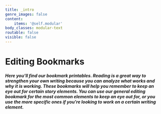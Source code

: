 ```yaml
---
title: _intro
genre_images: false
content:
    items: '@self.modular'
body_classes: modular-text
routable: false
visible: false
---
```


# Editing Bookmarks

##### Here you'll find our bookmark printables. Reading is a great way to strengthen your own writing because you can analyze what works and why it is working. These bookmarks will help you remember to keep an eye out for certain story elements. You can use our general editing bookmark for the most common elements to keep an eye out for, or you use the more specific ones if you're looking to work on a certain writing element. 